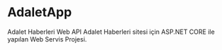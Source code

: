 # AdaletApp
Adalet Haberleri Web API
Adalet Haberleri sitesi için ASP.NET CORE ile yapılan Web Servis Projesi.
